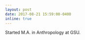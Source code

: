 ```yaml
---
layout: post
date: 2017-08-21 15:59:00-0400
inline: true
---
```


Started M.A. in Anthropology at GSU.
